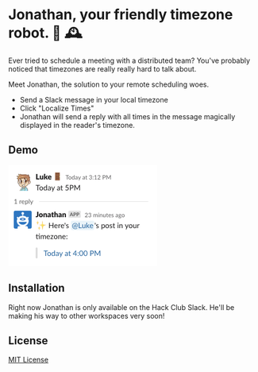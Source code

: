 # Jonathan, your friendly timezone robot. 🤖 🕰 

Ever tried to schedule a meeting with a distributed team? You've probably noticed that timezones are really really hard to talk about.

Meet Jonathan, the solution to your remote scheduling woes.

- Send a Slack message in your local timezone
- Click "Localize Times"
- Jonathan will send a reply with all times in the message magically displayed in the reader's timezone.

## Demo

![Jonathan in Action](/examples/reply-cropped.png)

## Installation

Right now Jonathan is only available on the Hack Club Slack. He'll be making his way to other workspaces very soon!

## License

[MIT License](/LICENSE)
